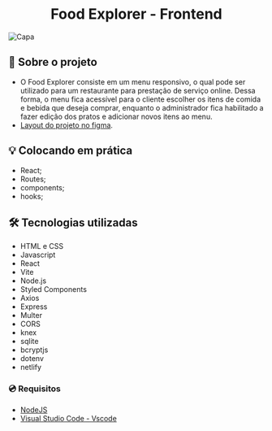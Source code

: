 
# <center>Food Explorer - Frontend</center>

![Capa](imagem)

## :memo: Sobre o projeto

- O Food Explorer consiste em um menu responsivo, o qual pode ser utilizado para um restaurante para prestação de serviço online. Dessa forma, o menu fica acessível para o cliente escolher os itens de comida e bebida que deseja comprar, enquanto o administrador fica habilitado a fazer edição dos pratos e adicionar novos itens ao menu.
- [Layout do projeto no figma](https://www.figma.com/file/MtkdLx0zN7OrLa1Fv1u4Zm/food-explorer-v2-(Community)?node-id=201%3A1532&mode=dev).
  

## :bulb: Colocando em prática

- React;
- Routes;
- components;
- hooks;

## 🛠️ Tecnologias utilizadas

- HTML e CSS
- Javascript
- React
- Vite
- Node.js
- Styled Components
- Axios
- Express
- Multer
- CORS
- knex
- sqlite
- bcryptjs
- dotenv
- netlify


### :cd: Requisitos
- [NodeJS](https://nodejs.org/en/) 
- [Visual Studio Code - Vscode](https://code.visualstudio.com/)


